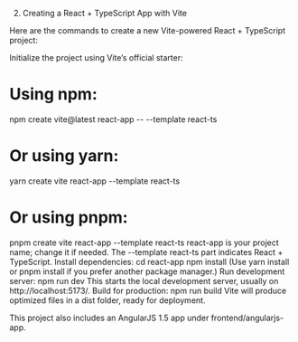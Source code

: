 2. Creating a React + TypeScript App with Vite

Here are the commands to create a new Vite-powered React + TypeScript project:

Initialize the project using Vite’s official starter:
# Using npm:
npm create vite@latest react-app -- --template react-ts

# Or using yarn:
yarn create vite react-app --template react-ts

# Or using pnpm:
pnpm create vite react-app --template react-ts
react-app is your project name; change it if needed.
The --template react-ts part indicates React + TypeScript.
Install dependencies:
cd react-app
npm install
(Use yarn install or pnpm install if you prefer another package manager.)
Run development server:
npm run dev
This starts the local development server, usually on http://localhost:5173/.
Build for production:
npm run build
Vite will produce optimized files in a dist folder, ready for deployment.




This project also includes an AngularJS 1.5 app under frontend/angularjs-app.
